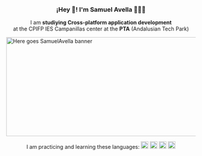 <h3 align="center">¡Hey 👋! I'm Samuel Avella 👨🏻‍💻</h3>
<p align="center">I am <strong>studiying Cross-platform application development</strong> <br> at the CPIFP IES Campanillas center at the <strong>PTA</strong> (Andalusian Tech Park)</p>
<img src="https://i.postimg.cc/m2MYvNdP/informatica-1.jpg" alt="Here goes SamuelAvella banner" width="1080px" height="265px" />
<p align="center">I am practicing and learning these languages:  <img src="https://i.postimg.cc/nLHkVNvj/html-5.png" width="20px" height="20px">    <img src="https://i.postimg.cc/509b3984/css.png" width="20px" height="20px">    <img src="https://i.postimg.cc/W3fLwG28/javascript.png" width="20px" height="20px">    <img src="https://i.postimg.cc/WpFbf3Qz/java.png" width="20px" height="20px"></p>
